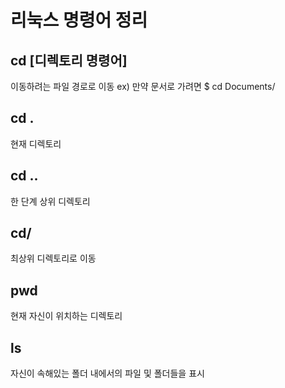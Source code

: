 리눅스 명령어 정리
==========

cd [디렉토리 명령어]
------------
이동하려는 파일 경로로 이동
ex) 만약 문서로 가려면
    $ cd Documents/

cd .
------------
현재 디렉토리

cd ..
------------
한 단계 상위 디렉토리

cd/
------------
최상위 디렉토리로 이동

pwd
------------
현재 자신이 위치하는 디렉토리

ls
-----------
자신이 속해있는 폴더 내에서의 파일 및 폴더들을 표시
